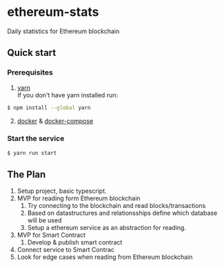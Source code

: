 # ethereum-stats

Daily statistics for Ethereum blockchain

## Quick start

### Prerequisites

1. [yarn](https://yarnpkg.com/)  
   If you don't have yarn installed run:

```bash
$ npm install --global yarn
```

2. [docker](https://docs.docker.com/engine/install/#server) & [docker-compose](https://docs.docker.com/compose/install/)

### Start the service

```bash
$ yarn run start
```

## The Plan

1. Setup project, basic typescript.
2. MVP for reading form Ethereum blockchain
   1. Try connecting to the blockchain and read blocks/transactions
   2. Based on datastructures and relationsships define which database will be used
   3. Setup a ethereum service as an abstraction for reading.
3. MVP for Smart Contract
   1. Develop & publish smart contract
4. Connect service to Smart Contrac
5. Look for edge cases when reading from Ethereum blockchain
